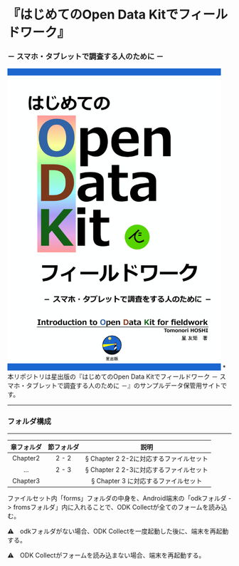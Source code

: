 # 『はじめてのOpen Data Kitでフィールドワーク』
### － スマホ・タブレットで調査する人のために －
<img src="https://github.com/TomonoriHoshi/open-data-kit-for-fieldwork/blob/master/ODK%20book%20cover.png" width="480px">
* 本リポジトリは星出版の『はじめてのOpen Data Kitでフィールドワーク － スマホ・タブレットで調査する人のために －』のサンプルデータ保管用サイトです。

- - -

### フォルダ構成

- - -

| 章フォルダ | 節フォルダ | 説明 |
|:-----------:|:------------:|:------------:|
| Chapter2 | 2 - 2 | § Chapter 2 2-2に対応するファイルセット |
| ...      | 2 - 3 | § Chapter 2 2-3に対応するファイルセット |
| Chapter3 |       | § Chapter 3 に対応するファイルセット |


ファイルセット内「forms」フォルダの中身を、Android端末の「odkフォルダ -> fromsフォルダ」内に入れることで、ODK Collectが全てのフォームを読み込む。

⚠　odkフォルダがない場合、ODK Collectを一度起動した後に、端末を再起動する。

⚠　ODK Collectがフォームを読み込まない場合、端末を再起動する。



